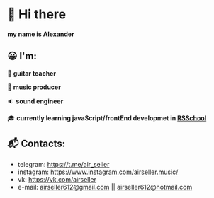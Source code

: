 # 👋 Hi there

**my name is Alexander**


## :grinning: I'm:
:guitar: **guitar teacher**

:musical_note: **music producer**

:sound: **sound engineer**

:mortar_board: **currently learning javaScript/frontEnd developmet in [RSSchool](https://rs.school/)**


## :mailbox_with_mail: Contacts:
- telegram: https://t.me/air_seller
- instagram: https://www.instagram.com/airseller.music/
- vk: https://vk.com/airseller
- e-mail: airseller612@gmail.com || airseller612@hotmail.com
<!-- **discord:** air seller#9360 -->
<!--
**air-seller/air-seller** is a ✨ _special_ ✨ repository because its `README.md` (this file) appears on your GitHub profile.

Here are some ideas to get you started:

- 🔭 I’m currently working on ...
- 🌱 I’m currently learning ...
- 👯 I’m looking to collaborate on ...
- 🤔 I’m looking for help with ...
- 💬 Ask me about ...
- 📫 How to reach me: ...
- 😄 Pronouns: ...
- ⚡ Fun fact: ...
-->
